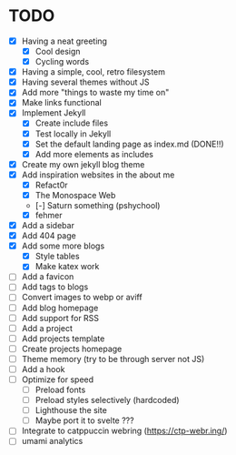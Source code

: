 # TODO

- [x] Having a neat greeting
  - [x] Cool design
  - [x] Cycling words
- [x] Having a simple, cool, retro filesystem
- [x] Having several themes without JS
- [x] Add more "things to waste my time on"
- [x] Make links functional
- [x] Implement Jekyll
  - [x] Create include files
  - [x] Test locally in Jekyll
  - [x] Set the default landing page as index.md (DONE!!)
  - [x] Add more elements as includes
- [x] Create my own jekyll blog theme
- [x] Add inspiration websites in the about me
  - [x] Refact0r
  - [x] The Monospace Web
  - [-] Saturn something (pshychool)
  - [x] fehmer
- [x] Add a sidebar
- [x] Add 404 page
- [x] Add some more blogs
  - [x] Style tables
  - [x] Make katex work
- [ ] Add a favicon
- [ ] Add tags to blogs
- [ ] Convert images to webp or aviff
- [ ] Add blog homepage
- [ ] Add support for RSS
- [ ] Add a project
- [ ] Add projects template
- [ ] Create projects homepage
- [ ] Theme memory (try to be through server not JS)
- [ ] Add a hook
- [ ] Optimize for speed
  - [ ] Preload fonts
  - [ ] Preload styles selectively (hardcoded)
  - [ ] Lighthouse the site
  - [ ] Maybe port it to svelte ???
- [ ] Integrate to catppuccin webring (https://ctp-webr.ing/)
- [ ] umami analytics